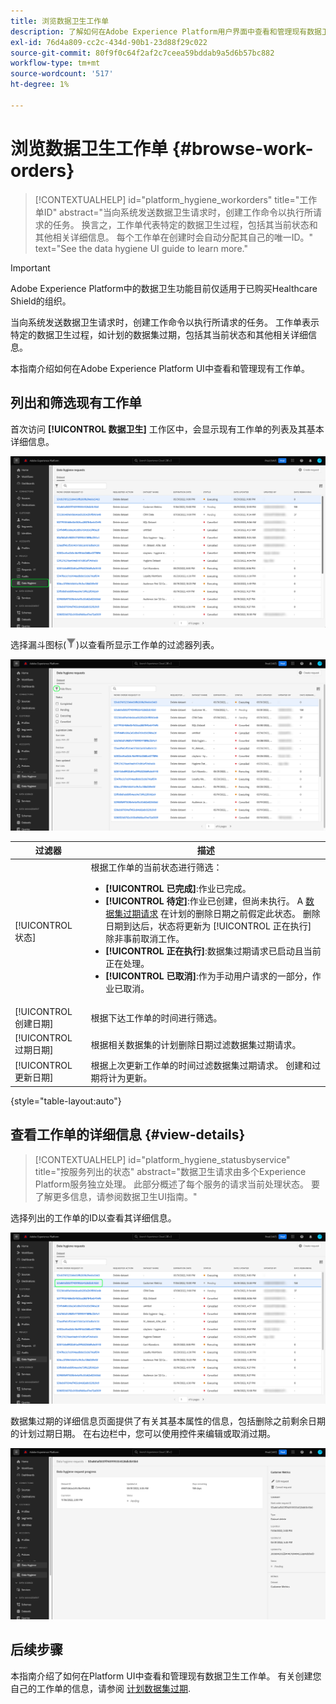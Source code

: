 ```yaml
---
title: 浏览数据卫生工作单
description: 了解如何在Adobe Experience Platform用户界面中查看和管理现有数据卫生工作单。
exl-id: 76d4a809-cc2c-434d-90b1-23d88f29c022
source-git-commit: 80f9f0c64f2af2c7ceea59bddab9a5d6b57bc882
workflow-type: tm+mt
source-wordcount: '517'
ht-degree: 1%

---
```


# 浏览数据卫生工作单 {#browse-work-orders}

>[!CONTEXTUALHELP]
>id="platform_hygiene_workorders"
>title="工作单ID"
>abstract="当向系统发送数据卫生请求时，创建工作命令以执行所请求的任务。 换言之，工作单代表特定的数据卫生过程，包括其当前状态和其他相关详细信息。 每个工作单在创建时会自动分配其自己的唯一ID。"
>text="See the data hygiene UI guide to learn more."

>[!IMPORTANT]
>
>Adobe Experience Platform中的数据卫生功能目前仅适用于已购买Healthcare Shield的组织。

当向系统发送数据卫生请求时，创建工作命令以执行所请求的任务。 工作单表示特定的数据卫生过程，如计划的数据集过期，包括其当前状态和其他相关详细信息。

本指南介绍如何在Adobe Experience Platform UI中查看和管理现有工作单。

## 列出和筛选现有工作单

首次访问 **[!UICONTROL 数据卫生]** 工作区中，会显示现有工作单的列表及其基本详细信息。

![显示 [!UICONTROL 数据卫生] 平台UI中的工作区](../images/ui/browse/work-order-list.png)

<!-- The list only shows work orders for one category at a time. Select **[!UICONTROL Consumer]** to view a list of consumer deletion tasks, and **[!UICONTROL Dataset]** to view a list of scheduled dataset expirations.

![Image showing the [!UICONTROL Dataset] tab](../images/ui/browse/dataset-tab.png) -->

选择漏斗图标(![漏斗图标的图像](../images/ui/browse/funnel-icon.png))以查看所显示工作单的过滤器列表。

![显示的工作单过滤器图像](../images/ui/browse/filters.png)

| 过滤器 | 描述 |
| --- | --- |
| [!UICONTROL 状态] | 根据工作单的当前状态进行筛选：<ul><li>**[!UICONTROL 已完成]**:作业已完成。</li><li>**[!UICONTROL 待定]**:作业已创建，但尚未执行。 A [数据集过期请求](./dataset-expiration.md) 在计划的删除日期之前假定此状态。 删除日期到达后，状态将更新为 [!UICONTROL 正在执行] 除非事前取消工作。</li><li>**[!UICONTROL 正在执行]**:数据集过期请求已启动且当前正在处理。</li><li>**[!UICONTROL 已取消]**:作为手动用户请求的一部分，作业已取消。</li></ul> |
| [!UICONTROL 创建日期] | 根据下达工作单的时间进行筛选。 |
| [!UICONTROL 过期日期] | 根据相关数据集的计划删除日期过滤数据集过期请求。 |
| [!UICONTROL 更新日期] | 根据上次更新工作单的时间过滤数据集过期请求。 创建和过期将计为更新。 |

{style=&quot;table-layout:auto&quot;}

## 查看工作单的详细信息 {#view-details}

>[!CONTEXTUALHELP]
>id="platform_hygiene_statusbyservice"
>title="按服务列出的状态"
>abstract="数据卫生请求由多个Experience Platform服务独立处理。 此部分概述了每个服务的请求当前处理状态。 要了解更多信息，请参阅数据卫生UI指南。"

选择列出的工作单的ID以查看其详细信息。

![显示正在选择的工作单ID的图像](../images/ui/browse/select-work-order.png)

<!-- Depending on the type of work order selected, different information and controls are provided. These are covered in the sections below.

### Consumer delete details

>[!CONTEXTUALHELP]
>id="platform_hygiene_responsemessages"
>title="Consumer delete response"
>abstract="When a consumer deletion process receives a response from the system, these messages are displayed under the **[!UICONTROL Result]** section. If a problem occurs while a work order is processing, any relevant error messages will appear in this section to help you troubleshoot the issue. To learn more, see the data hygiene UI guide."


The details of a consumer delete request are read-only, displaying its basic attributes such as its current status and the time elapsed since the request was made.

![Image showing the details page for a consumer delete work order](../images/ui/browse/consumer-delete-details.png)

### Dataset expiration details -->

数据集过期的详细信息页面提供了有关其基本属性的信息，包括删除之前剩余日期的计划过期日期。 在右边栏中，您可以使用控件来编辑或取消过期。

![显示数据集过期工作单详细信息页面的图像](../images/ui/browse/ttl-details.png)

## 后续步骤

本指南介绍了如何在Platform UI中查看和管理现有数据卫生工作单。 有关创建您自己的工作单的信息，请参阅 [计划数据集过期](./dataset-expiration.md).
